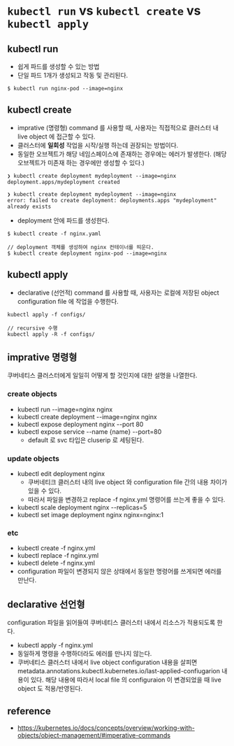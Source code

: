 # `kubectl run` vs `kubectl create` vs `kubectl apply`

## kubectl run 
* 쉽게 파드를 생성할 수 있는 방법
* 단일 파드 1개가 생성되고 작동 및 관리된다.
```shell
$ kubectl run nginx-pod --image=nginx
```

## kubectl create
* imprative (명령형) command 를 사용할 때, 사용자는 직접적으로 클러스터 내 live object 에 접근할 수 있다.
* 클러스터에 __일회성__ 작업을 시작/실행 하는데 권장되는 방법이다.
* 동일한 오브젝트가 해당 네임스페이스에 존재하는 경우에는 에러가 발생한다. (해당 오브젝트가 미존재 하는 경우에만 생성할 수 있다.)
```shell
❯ kubectl create deployment mydeployment --image=nginx
deployment.apps/mydeployment created
 
❯ kubectl create deployment mydeployment --image=nginx
error: failed to create deployment: deployments.apps "mydeployment" already exists
```

* deployment 안에 파드를 생성한다.
```
$ kubectl create -f nginx.yaml

// deployment 객체를 생성하여 nginx 컨테이너를 띄운다.
$ kubectl create deployment nginx-pod --image=nginx
```

## kubectl apply
* declarative (선언적) command 를 사용할 때, 사용자는 로컬에 저장된 object configuration file 에 작업을 수행한다.
```
kubectl apply -f configs/

// recursive 수행
kubectl apply -R -f configs/
```

## imprative 명령형
쿠버네티스 클러스터에게 일일히 어떻게 할 것인지에 대한 설명을 나열한다.

### create objects
* kubectl run --image=nginx nginx
* kubectl create deployment --image=nginx nginx
* kubectl expose deployment nginx --port 80
* kubectl expose service --name {name} --port=80 
  * default 로 svc 타입은 cluserip 로 세팅된다.

### update objects
* kubectl edit deployment nginx
  * 쿠버네티크 클러스터 내의 live object 와 configuration file 간의 내용 차이가 있을 수 있다.
  * 따라서 파일을 변경하고 replace -f nginx.yml 명령어를 쓰는게 좋을 수 있다.
* kubectl scale deployment nginx --replicas=5
* kubectl set image deployment nginx nginx=nginx:1

### etc
* kubectl create -f nginx.yml
* kubectl replace -f nginx.yml
* kubectl delete -f nginx.yml
* configuration 파일이 변경되지 않은 상태에서 동일한 명령어를 쓰게되면 에러를 만난다.

## declarative 선언형
configuration 파일을 읽어들여 쿠버네티스 클러스터 내에서 리소스가 적용되도록 한다.
* kubectl apply -f nginx.yml
* 동일하게 명령을 수행하더라도 에러를 만나지 않는다.
* 쿠버네티스 클러스터 내에서 live object configuration 내용을 살피면 metadata.annotations.kubectl.kubernetes.io/last-applied-confiugarion 내용이 있다. 해당 내용에 따라서 local file 의 configuraion 이 변경되었을 때 live object 도 적용/반영된다.


## reference
* https://kubernetes.io/docs/concepts/overview/working-with-objects/object-management/#imperative-commands
